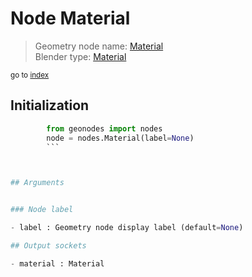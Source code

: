 
# Node Material

> Geometry node name: [Material](https://docs.blender.org/manual/en/latest/modeling/geometry_nodes/input/material.html)<br>
  Blender type: [Material](https://docs.blender.org/api/current/bpy.types.GeometryNodeInputMaterial.html)
  
<sub>go to [index](/docs/index.md)</sub>

## Initialization

```python
        from geonodes import nodes
        node = nodes.Material(label=None)
        ```



## Arguments


### Node label

- label : Geometry node display label (default=None)

## Output sockets

- material : Material

